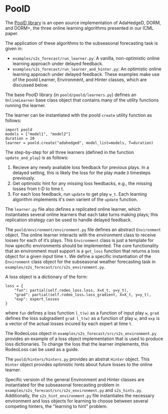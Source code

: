 # PoolD
The [PoolD library](https://github.com/geflaspohler/poold) is an open source implementation of AdaHedgeD, DORM, and DORM+, the three online learning algorithms presented in our ICML paper. 

The application of these algorithms to the subseasonal forecasting task is given in:
* `examples/s2s_forecast/run_learner.py`: A vanilla, non-optimistic online learning approach under delayed feedback. 
* `examples/s2s_forecast/run_learner_and_hinter.py`: An optimistic online learning approach under delayed feedback. 
These examples make use of the poold Learner, Environment, and Hinter classes, which are discussed below. 

The base PoolD library (in `poold/poold/learners.py`) defines an `OnlineLearner` base class object that contains many of the utility functions running the learner.

The learner can be instantiated with the poold `create` utility function as follows:
```
import poold
models = ["model1", "model2"]
duration = 20
learner = poold.create("adahedged", model_list=models, T=duration)
```

The step-by-step for all three learners (defined in the function `update_and_play`) is as follows:
  1. Recieve any newly avaliable loss feedback for previous plays. In a delayed setting, this is likely the loss for the play made `D` timesteps previously. 
  2. Get optimistic hint for any missing loss feedbacks, e.g., the missing losses from t-D to time t. 
  3. For each loss feedback, run `update` to get play `w_t`. Each learning algorithm implements it's own varient of the `update` function.

The `learner.py` file also defines a replicated online learner, which instantiates several online learners that each take turns making plays; this replication strategy can be used to handle delayed feedback.

The `poold/environment/environment.py` file defines an abstract `Environment` object. The online learner interacts with the environment class to receive losses for each of it’s plays. This `Environment` class is just a template for how specific environments should be implemented. The core functionality that an environment must support is a `get_loss` function that returns a loss object for a given input time `t`. We define a specific instantiation of the `Environment` class object for the subseasonal weather forecasting task in `examples/s2s_forecast/src/s2s_environment.py`. 

A loss object is  a dictionary of the form:
```
loss = {
    "fun": partial(self.rodeo_loss.loss, X=X_t, y=y_t),
    "grad": partial(self.rodeo_loss.loss_gradient, X=X_t, y=y_t),
    "exp": expert_losses
}
```
where `fun` defines a loss function `l_t(w)` as a function of input play `w`, `grad` defines the loss subgradient `grad l_t(w)` as a function of play `w`, and `exp` is a vector of the actual losses incured by each expert at time `t`.

The RodeoLoss object in `examples/s2s_forecast/src/s2s_environment.py` provides an example of a loss object implementation that is used to produce loss dictionaries. To change the loss that the learner implements, this RodeoLoss can be used as a guide.

The `poold/hinters/hinters.py` provides an abstrat `Hinter` object. This `Hinter` object provides optimistic hints about future losses to the online learner.

Specific versioin of the general Environment and Hinter classes are instantiated for the subseasonal forecasting problem in `examples/s2s_forecast/src/s2s_environment.py` and `s2s_hints.py`. Additionally, the `s2s_hint_environment.py` file instantiates the necessary environment and loss objects for learning to choose between several competing hinters, the "learning to hint" problem. 
